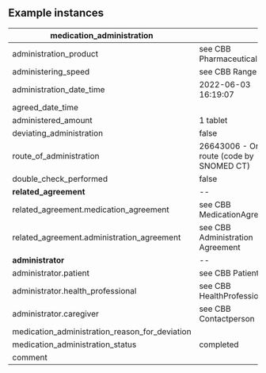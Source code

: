 ## Example instances

| medication_administration     |                   |
|-----------------|-------------------|
|administration_product |  see CBB PharmaceuticalProduct  |
|administering_speed    | see CBB Range  |
|administration_date_time   | 2022-06-03 16:19:07  |
|agreed_date_time   |   |
|administered_amount    |  1 tablet |
|deviating_administration   |  false |
|route_of_administration    | 26643006 - Oral route (code by SNOMED CT)   |
|double_check_performed | false  |
|**related_agreement**  | --  |
|related_agreement.medication_agreement |  see CBB MedicationAgreement |
|related_agreement.administration_agreement |  see CBB Administration Agreement |
|**administrator**  | --  |
|administrator.patient  | see CBB Patient  |
|administrator.health_professional  |  see CBB HealthProfessional |
|administrator.caregiver    |  see CBB Contactperson |
|medication_administration_reason_for_deviation |   |
|medication_administration_status   | completed  |
|comment    |   |



